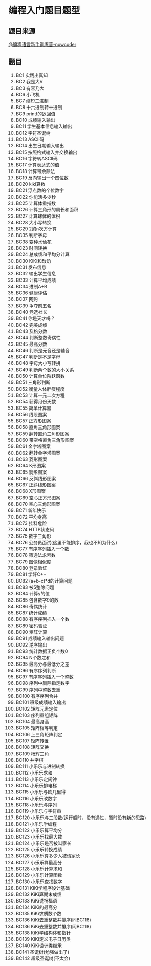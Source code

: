 # 编程入门题目题型

## 题目来源

[@编程语言新手训练营-nowcoder](https://www.nowcoder.com/ta/beginner-programmers-v1)

## 题目

1. BC1 实践出真知
2. BC2 我是大V
3. BC3 有容乃大
4. BC6 小飞机
5. BC7 缩短二进制
6. BC8 十六进制转十进制
7. BC9 printf的返回值
8. BC10 成绩输入输出
9. BC11 学生基本信息输入输出
10. BC12 字符圣诞树
11. BC13 ASCII码
12. BC14 出生日期输入输出
13. BC15 按照格式输入并交换输出
14. BC16 字符转ASCII码
15. BC17 计算表达式的值
16. BC18 计算带余除法
17. BC19 反向输出一个四位数
18. BC20 kiki算数
19. BC21 浮点数的个位数字
20. BC22 你能活多少秒
21. BC25 计算体重指数
22. BC26 计算三角形的周长和面积
23. BC27 计算球体的体积
24. BC28 大小写转换
25. BC29 2的n次方计算
26. BC35 判断字母
27. BC38 变种水仙花
28. BC23 时间转换
29. BC24 总成绩和平均分计算
30. BC30 KiKi和酸奶
31. BC31 发布信息
32. BC32 输出学生信息
33. BC33 计算平均成绩
34. BC34 进制A+B
35. BC36 健康评估
36. BC37 网购
37. BC39 争夺前五名
38. BC40 竞选社长
39. BC41 你是天才吗？
40. BC42 完美成绩
41. BC43 及格分数
42. BC44 判断整数奇偶性
43. BC45 最高分数
44. BC46 判断是元音还是辅音
45. BC47 判断是不是字母
46. BC48 字母大小写转换
47. BC49 判断两个数的大小关系
48. BC50 计算单位阶跃函数
49. BC51 三角形判断
50. BC52 衡量人体胖瘦程度
51. BC53 计算一元二次方程
52. BC54 获得月份天数
53. BC55 简单计算器
54. BC56 线段图案
55. BC57 正方形图案
56. BC58 直角三角形图案
57. BC59 翻转直角三角形图案
58. BC60 带空格直角三角形图案
59. BC61 金字塔图案
60. BC62 翻转金字塔图案
61. BC63 菱形图案
62. BC64 K形图案
63. BC65 箭形图案
64. BC66 反斜线形图案
65. BC67 正斜线形图案
66. BC68 X形图案
67. BC69 空心正方形图案
68. BC70 空心三角形图案
69. BC71 新年快乐
70. BC72 平均身高
71. BC73 挂科危险
72. BC74 HTTP状态码
73. BC75 数字三角形
74. BC76 公务员面试(这里不能排序，我也不知为什么)
75. BC77 有序序列插入一个数
76. BC78 筛选法求素数
77. BC79 图像相似度
78. BC80 登录验证
79. BC81 学好C++
80. BC82 (a+b-c)*d的计算问题
81. BC83 被5整除问题
82. BC84 计算y的值
83. BC85 包含数字9的数
84. BC86 奇偶统计
85. BC87 统计成绩
86. BC88 有序序列插入一个数
87. BC89 密码验证
88. BC90 矩阵计算
89. BC91 成绩输入输出问题
90. BC92 逆序输出
91. BC93 统计数据正负个数0
92. BC94 N个数之和
93. BC95 最高分与最低分之差
94. BC96 有序序列判断
95. BC97 有序序列插入一个整数
96. BC98 序列中删除指定数字
97. BC99 序列中整数去重
98. BC100 有序序列合并
99. BC101 班级成绩输入输出
100. BC102 矩阵元素定位
101. BC103 序列重组矩阵
102. BC104 最高身高
103. BC105 矩阵相等判定
104. BC106 上三角矩阵判定
105. BC107 矩阵转置
106. BC108 矩阵交换
107. BC109 杨辉三角
108. BC110 井字棋
109. BC111 小乐乐与进制转换
110. BC112 小乐乐求和
111. BC113 小乐乐定闹钟
112. BC114 小乐乐排电梯
113. BC115 小乐乐与欧几里得
114. BC116 小乐乐改数字
115. BC118 小乐乐与序列
116. BC119 小乐乐与字符串
117. BC120 小乐乐与二段数(运行超时，没有通过，暂时没有新的思路)
118. BC121 小乐乐学编程
119. BC122 小乐乐算平均分
120. BC123 小乐乐找最大数
121. BC124 小乐乐是否被叫家长
122. BC125 小乐乐转换成绩
123. BC126 小乐乐算多少人被请家长
124. BC127 小乐乐算最高分
125. BC128 小乐乐计算求和
126. BC129 小乐乐计算函数
127. BC130 小乐乐查找数字
128. BC131 KiKi学程序设计基础
129. BC132 KiKi算期末成绩
130. BC133 KiKi说祝福语
131. BC134 KiKi的最高分
132. BC135 KiKi求质数个数
133. BC136 KiKi去重整数并排序(同BC118)
134. BC136 KiKi去重整数并排序(同BC118)
135. BC138 KiKi学结构体和指针
136. BC139 KiKi定义电子日历类
137. BC140 KiKi设计类继承
138. BC141 圣诞树(勉强做出了)
139. BC142 超级圣诞树(不太会)
